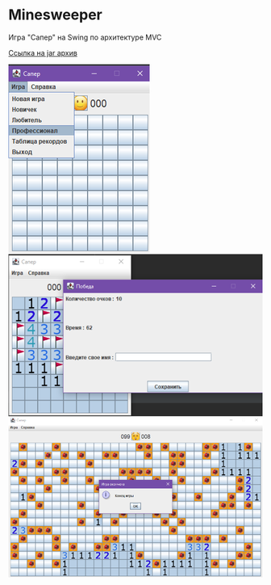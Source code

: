 # Minesweeper
Игра "Сапер" на Swing по архитектуре MVC

<a href= https://github.com/Mukudori/Minesweeper/releases> Ссылка на jar  архив</a>

<img src=https://github.com/Mukudori/Minesweeper/blob/master/screenshots/menu.png>

<img src=https://github.com/Mukudori/Minesweeper/blob/master/screenshots/novice_win.png>

<img src=https://github.com/Mukudori/Minesweeper/blob/master/screenshots/pro_gameover.png>
